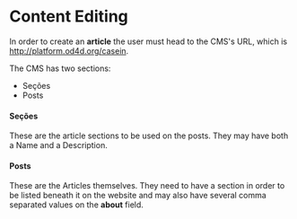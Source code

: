 # Content Editing

In order to create an **article** the user must head to the CMS's URL, which is http://platform.od4d.org/casein.

The CMS has two sections:

- Seções
- Posts

#### Seções

These are the article sections to be used on the posts. They may have both a Name and a Description.

#### Posts

These are the Articles themselves. They need to have a section in order to be listed beneath it on the website and may also have several comma separated values on the **about** field.